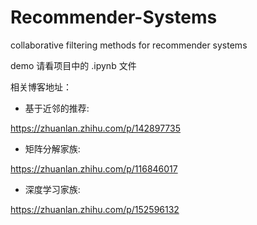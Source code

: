 # Recommender-Systems
collaborative filtering methods for recommender systems

demo 请看项目中的 .ipynb 文件

相关博客地址：
- 基于近邻的推荐:

https://zhuanlan.zhihu.com/p/142897735

- 矩阵分解家族:

https://zhuanlan.zhihu.com/p/116846017

- 深度学习家族:

https://zhuanlan.zhihu.com/p/152596132

